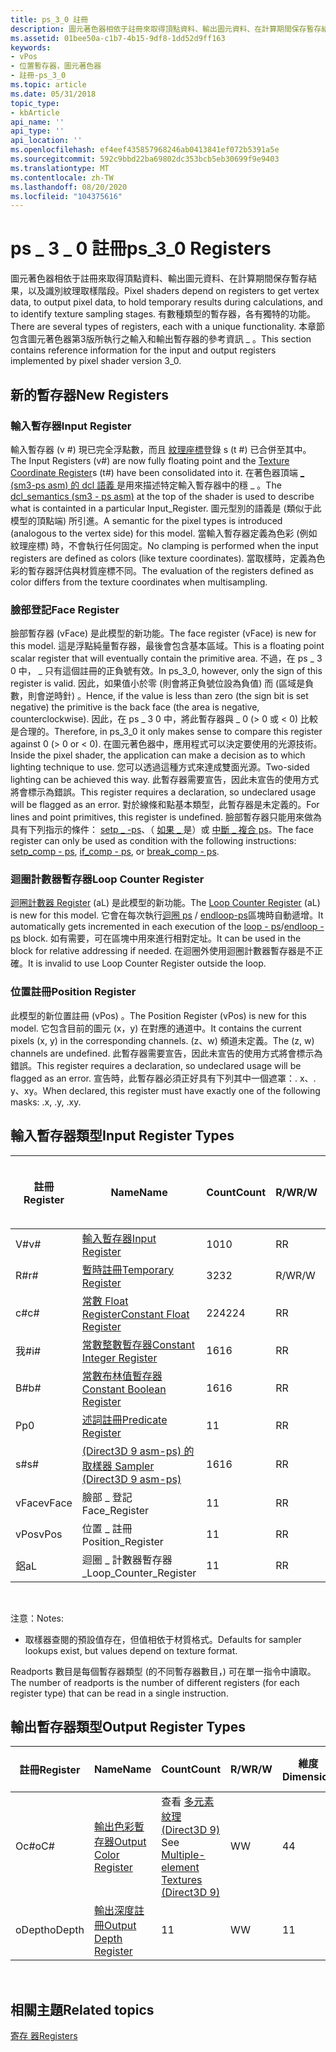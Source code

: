 ```yaml
---
title: ps_3_0 註冊
description: 圖元著色器相依于註冊來取得頂點資料、輸出圖元資料、在計算期間保存暫存結果，以及識別紋理取樣階段。
ms.assetid: 01bee50a-c1b7-4b15-9df8-1dd52d9ff163
keywords:
- vPos
- 位置暫存器，圖元著色器
- 註冊-ps_3_0
ms.topic: article
ms.date: 05/31/2018
topic_type:
- kbArticle
api_name: ''
api_type: ''
api_location: ''
ms.openlocfilehash: ef4eef435857968246ab0413841ef072b5391a5e
ms.sourcegitcommit: 592c9bbd22ba69802dc353bcb5eb30699f9e9403
ms.translationtype: MT
ms.contentlocale: zh-TW
ms.lasthandoff: 08/20/2020
ms.locfileid: "104375616"
---
```

# <a name="ps_3_0-registers"></a><span data-ttu-id="fdb1a-106">ps \_ 3 \_ 0 註冊</span><span class="sxs-lookup"><span data-stu-id="fdb1a-106">ps\_3\_0 Registers</span></span>

<span data-ttu-id="fdb1a-107">圖元著色器相依于註冊來取得頂點資料、輸出圖元資料、在計算期間保存暫存結果，以及識別紋理取樣階段。</span><span class="sxs-lookup"><span data-stu-id="fdb1a-107">Pixel shaders depend on registers to get vertex data, to output pixel data, to hold temporary results during calculations, and to identify texture sampling stages.</span></span> <span data-ttu-id="fdb1a-108">有數種類型的暫存器，各有獨特的功能。</span><span class="sxs-lookup"><span data-stu-id="fdb1a-108">There are several types of registers, each with a unique functionality.</span></span> <span data-ttu-id="fdb1a-109">本章節包含圖元著色器第3版所執行之輸入和輸出暫存器的參考資訊 \_ 。</span><span class="sxs-lookup"><span data-stu-id="fdb1a-109">This section contains reference information for the input and output registers implemented by pixel shader version 3\_0.</span></span>

## <a name="new-registers"></a><span data-ttu-id="fdb1a-110">新的暫存器</span><span class="sxs-lookup"><span data-stu-id="fdb1a-110">New Registers</span></span>

### <a name="input-register"></a><span data-ttu-id="fdb1a-111">輸入暫存器</span><span class="sxs-lookup"><span data-stu-id="fdb1a-111">Input Register</span></span>

<span data-ttu-id="fdb1a-112">輸入暫存器 (v \#) 現已完全浮點數，而且 [紋理座標](dx9-graphics-reference-asm-ps-registers-texture-coordinate.md)登錄 s (t \#) 已合併至其中。</span><span class="sxs-lookup"><span data-stu-id="fdb1a-112">The Input Registers (v\#) are now fully floating point and the [Texture Coordinate Register](dx9-graphics-reference-asm-ps-registers-texture-coordinate.md)s (t\#) have been consolidated into it.</span></span> <span data-ttu-id="fdb1a-113">在著色器頂端 [ \_ (sm3-ps asm) 的 dcl 語義 ](dcl-usage---ps.md) 是用來描述特定輸入暫存器中的穩 \_ 。</span><span class="sxs-lookup"><span data-stu-id="fdb1a-113">The [dcl\_semantics (sm3 - ps asm)](dcl-usage---ps.md) at the top of the shader is used to describe what is containted in a particular Input\_Register.</span></span> <span data-ttu-id="fdb1a-114">圖元型別的語義是 (類似于此模型的頂點端) 所引進。</span><span class="sxs-lookup"><span data-stu-id="fdb1a-114">A semantic for the pixel types is introduced (analogous to the vertex side) for this model.</span></span> <span data-ttu-id="fdb1a-115">當輸入暫存器定義為色彩 (例如紋理座標) 時，不會執行任何固定。</span><span class="sxs-lookup"><span data-stu-id="fdb1a-115">No clamping is performed when the input registers are defined as colors (like texture coordinates).</span></span> <span data-ttu-id="fdb1a-116">當取樣時，定義為色彩的暫存器評估與材質座標不同。</span><span class="sxs-lookup"><span data-stu-id="fdb1a-116">The evaluation of the registers defined as color differs from the texture coordinates when multisampling.</span></span>

### <a name="face-register"></a><span data-ttu-id="fdb1a-117">臉部登記</span><span class="sxs-lookup"><span data-stu-id="fdb1a-117">Face Register</span></span>

<span data-ttu-id="fdb1a-118">臉部暫存器 (vFace) 是此模型的新功能。</span><span class="sxs-lookup"><span data-stu-id="fdb1a-118">The face register (vFace) is new for this model.</span></span> <span data-ttu-id="fdb1a-119">這是浮點純量暫存器，最後會包含基本區域。</span><span class="sxs-lookup"><span data-stu-id="fdb1a-119">This is a floating point scalar register that will eventually contain the primitive area.</span></span> <span data-ttu-id="fdb1a-120">不過，在 ps \_ 3 0 中， \_ 只有這個註冊的正負號有效。</span><span class="sxs-lookup"><span data-stu-id="fdb1a-120">In ps\_3\_0, however, only the sign of this register is valid.</span></span> <span data-ttu-id="fdb1a-121">因此，如果值小於零 (則會將正負號位設為負值) 而 (區域是負數，則會逆時針) 。</span><span class="sxs-lookup"><span data-stu-id="fdb1a-121">Hence, if the value is less than zero (the sign bit is set negative) the primitive is the back face (the area is negative, counterclockwise).</span></span> <span data-ttu-id="fdb1a-122">因此，在 ps \_ 3 0 中，將此暫存器與 \_ 0 (> 0 或 < 0) 比較是合理的。</span><span class="sxs-lookup"><span data-stu-id="fdb1a-122">Therefore, in ps\_3\_0 it only makes sense to compare this register against 0 (> 0 or < 0).</span></span> <span data-ttu-id="fdb1a-123">在圖元著色器中，應用程式可以決定要使用的光源技術。</span><span class="sxs-lookup"><span data-stu-id="fdb1a-123">Inside the pixel shader, the application can make a decision as to which lighting technique to use.</span></span> <span data-ttu-id="fdb1a-124">您可以透過這種方式來達成雙面光源。</span><span class="sxs-lookup"><span data-stu-id="fdb1a-124">Two-sided lighting can be achieved this way.</span></span> <span data-ttu-id="fdb1a-125">此暫存器需要宣告，因此未宣告的使用方式將會標示為錯誤。</span><span class="sxs-lookup"><span data-stu-id="fdb1a-125">This register requires a declaration, so undeclared usage will be flagged as an error.</span></span> <span data-ttu-id="fdb1a-126">對於線條和點基本類型，此暫存器是未定義的。</span><span class="sxs-lookup"><span data-stu-id="fdb1a-126">For lines and point primitives, this register is undefined.</span></span> <span data-ttu-id="fdb1a-127">臉部暫存器只能用來做為具有下列指示的條件： [setp \_ -ps](setp-comp---ps.md)、（ [如果 \_ ](if-comp---ps.md)是）或 [中斷 \_ 複合 ps](break-comp---ps.md)。</span><span class="sxs-lookup"><span data-stu-id="fdb1a-127">The face register can only be used as condition with the following instructions: [setp\_comp - ps](setp-comp---ps.md), [if\_comp - ps](if-comp---ps.md), or [break\_comp - ps](break-comp---ps.md).</span></span>

### <a name="loop-counter-register"></a><span data-ttu-id="fdb1a-128">迴圈計數器暫存器</span><span class="sxs-lookup"><span data-stu-id="fdb1a-128">Loop Counter Register</span></span>

<span data-ttu-id="fdb1a-129">[迴圈計數器 Register](dx9-graphics-reference-asm-ps-registers-loop-counter.md) (aL) 是此模型的新功能。</span><span class="sxs-lookup"><span data-stu-id="fdb1a-129">The [Loop Counter Register](dx9-graphics-reference-asm-ps-registers-loop-counter.md) (aL) is new for this model.</span></span> <span data-ttu-id="fdb1a-130">它會在每次執行[迴圈 ps](loop---ps.md) / [endloop-ps](endloop---ps.md)區塊時自動遞增。</span><span class="sxs-lookup"><span data-stu-id="fdb1a-130">It automatically gets incremented in each execution of the [loop - ps](loop---ps.md)/[endloop - ps](endloop---ps.md) block.</span></span> <span data-ttu-id="fdb1a-131">如有需要，可在區塊中用來進行相對定址。</span><span class="sxs-lookup"><span data-stu-id="fdb1a-131">It can be used in the block for relative addressing if needed.</span></span> <span data-ttu-id="fdb1a-132">在迴圈外使用迴圈計數器暫存器是不正確。</span><span class="sxs-lookup"><span data-stu-id="fdb1a-132">It is invalid to use Loop Counter Register outside the loop.</span></span>

### <a name="position-register"></a><span data-ttu-id="fdb1a-133">位置註冊</span><span class="sxs-lookup"><span data-stu-id="fdb1a-133">Position Register</span></span>

<span data-ttu-id="fdb1a-134">此模型的新位置註冊 (vPos) 。</span><span class="sxs-lookup"><span data-stu-id="fdb1a-134">The Position Register (vPos) is new for this model.</span></span> <span data-ttu-id="fdb1a-135">它包含目前的圖元 (x，y) 在對應的通道中。</span><span class="sxs-lookup"><span data-stu-id="fdb1a-135">It contains the current pixels (x, y) in the corresponding channels.</span></span> <span data-ttu-id="fdb1a-136"> (z、w) 頻道未定義。</span><span class="sxs-lookup"><span data-stu-id="fdb1a-136">The (z, w) channels are undefined.</span></span> <span data-ttu-id="fdb1a-137">此暫存器需要宣告，因此未宣告的使用方式將會標示為錯誤。</span><span class="sxs-lookup"><span data-stu-id="fdb1a-137">This register requires a declaration, so undeclared usage will be flagged as an error.</span></span> <span data-ttu-id="fdb1a-138">宣告時，此暫存器必須正好具有下列其中一個遮罩：. x、. y、xy。</span><span class="sxs-lookup"><span data-stu-id="fdb1a-138">When declared, this register must have exactly one of the following masks: .x, .y, .xy.</span></span>

## <a name="input-register-types"></a><span data-ttu-id="fdb1a-139">輸入暫存器類型</span><span class="sxs-lookup"><span data-stu-id="fdb1a-139">Input Register Types</span></span>



| <span data-ttu-id="fdb1a-140">註冊</span><span class="sxs-lookup"><span data-stu-id="fdb1a-140">Register</span></span> | <span data-ttu-id="fdb1a-141">Name</span><span class="sxs-lookup"><span data-stu-id="fdb1a-141">Name</span></span>                                                                                      | <span data-ttu-id="fdb1a-142">Count</span><span class="sxs-lookup"><span data-stu-id="fdb1a-142">Count</span></span> | <span data-ttu-id="fdb1a-143">R/W</span><span class="sxs-lookup"><span data-stu-id="fdb1a-143">R/W</span></span> | <span data-ttu-id="fdb1a-144">\# 讀取埠</span><span class="sxs-lookup"><span data-stu-id="fdb1a-144">\# Read ports</span></span> | <span data-ttu-id="fdb1a-145">\# 讀取/inst</span><span class="sxs-lookup"><span data-stu-id="fdb1a-145">\# Reads/inst</span></span> | <span data-ttu-id="fdb1a-146">維度</span><span class="sxs-lookup"><span data-stu-id="fdb1a-146">Dimension</span></span> | <span data-ttu-id="fdb1a-147">RelAddr</span><span class="sxs-lookup"><span data-stu-id="fdb1a-147">RelAddr</span></span> | <span data-ttu-id="fdb1a-148">Defaults</span><span class="sxs-lookup"><span data-stu-id="fdb1a-148">Defaults</span></span>   | <span data-ttu-id="fdb1a-149">需要 DCL</span><span class="sxs-lookup"><span data-stu-id="fdb1a-149">Requires DCL</span></span> |
|----------|-------------------------------------------------------------------------------------------|-------|-----|---------------|---------------|-----------|---------|------------|--------------|
| <span data-ttu-id="fdb1a-150">V\#</span><span class="sxs-lookup"><span data-stu-id="fdb1a-150">v\#</span></span>      | [<span data-ttu-id="fdb1a-151">輸入暫存器</span><span class="sxs-lookup"><span data-stu-id="fdb1a-151">Input Register</span></span>](dx9-graphics-reference-asm-ps-registers-input-color.md)                 | <span data-ttu-id="fdb1a-152">10</span><span class="sxs-lookup"><span data-stu-id="fdb1a-152">10</span></span>    | <span data-ttu-id="fdb1a-153">R</span><span class="sxs-lookup"><span data-stu-id="fdb1a-153">R</span></span>   | <span data-ttu-id="fdb1a-154">1</span><span class="sxs-lookup"><span data-stu-id="fdb1a-154">1</span></span>             | <span data-ttu-id="fdb1a-155">無限制</span><span class="sxs-lookup"><span data-stu-id="fdb1a-155">Unlimited</span></span>     | <span data-ttu-id="fdb1a-156">4</span><span class="sxs-lookup"><span data-stu-id="fdb1a-156">4</span></span>         | <span data-ttu-id="fdb1a-157">鋁</span><span class="sxs-lookup"><span data-stu-id="fdb1a-157">aL</span></span>      | <span data-ttu-id="fdb1a-158">無</span><span class="sxs-lookup"><span data-stu-id="fdb1a-158">None</span></span>       | <span data-ttu-id="fdb1a-159">Yes</span><span class="sxs-lookup"><span data-stu-id="fdb1a-159">Yes</span></span>          |
| <span data-ttu-id="fdb1a-160">R\#</span><span class="sxs-lookup"><span data-stu-id="fdb1a-160">r\#</span></span>      | [<span data-ttu-id="fdb1a-161">暫時註冊</span><span class="sxs-lookup"><span data-stu-id="fdb1a-161">Temporary Register</span></span>](dx9-graphics-reference-asm-ps-registers-temporary.md)               | <span data-ttu-id="fdb1a-162">32</span><span class="sxs-lookup"><span data-stu-id="fdb1a-162">32</span></span>    | <span data-ttu-id="fdb1a-163">R/W</span><span class="sxs-lookup"><span data-stu-id="fdb1a-163">R/W</span></span> | <span data-ttu-id="fdb1a-164">3</span><span class="sxs-lookup"><span data-stu-id="fdb1a-164">3</span></span>             | <span data-ttu-id="fdb1a-165">無限制</span><span class="sxs-lookup"><span data-stu-id="fdb1a-165">Unlimited</span></span>     | <span data-ttu-id="fdb1a-166">4</span><span class="sxs-lookup"><span data-stu-id="fdb1a-166">4</span></span>         | <span data-ttu-id="fdb1a-167">否</span><span class="sxs-lookup"><span data-stu-id="fdb1a-167">No</span></span>      | <span data-ttu-id="fdb1a-168">None</span><span class="sxs-lookup"><span data-stu-id="fdb1a-168">None</span></span>       | <span data-ttu-id="fdb1a-169">No</span><span class="sxs-lookup"><span data-stu-id="fdb1a-169">No</span></span>           |
| <span data-ttu-id="fdb1a-170">c\#</span><span class="sxs-lookup"><span data-stu-id="fdb1a-170">c\#</span></span>      | [<span data-ttu-id="fdb1a-171">常數 Float Register</span><span class="sxs-lookup"><span data-stu-id="fdb1a-171">Constant Float Register</span></span>](dx9-graphics-reference-asm-ps-registers-constant-float.md)     | <span data-ttu-id="fdb1a-172">224</span><span class="sxs-lookup"><span data-stu-id="fdb1a-172">224</span></span>   | <span data-ttu-id="fdb1a-173">R</span><span class="sxs-lookup"><span data-stu-id="fdb1a-173">R</span></span>   | <span data-ttu-id="fdb1a-174">1</span><span class="sxs-lookup"><span data-stu-id="fdb1a-174">1</span></span>             | <span data-ttu-id="fdb1a-175">無限制</span><span class="sxs-lookup"><span data-stu-id="fdb1a-175">Unlimited</span></span>     | <span data-ttu-id="fdb1a-176">4</span><span class="sxs-lookup"><span data-stu-id="fdb1a-176">4</span></span>         | <span data-ttu-id="fdb1a-177">否</span><span class="sxs-lookup"><span data-stu-id="fdb1a-177">No</span></span>      | <span data-ttu-id="fdb1a-178">0000</span><span class="sxs-lookup"><span data-stu-id="fdb1a-178">0000</span></span>       | <span data-ttu-id="fdb1a-179">No</span><span class="sxs-lookup"><span data-stu-id="fdb1a-179">No</span></span>           |
| <span data-ttu-id="fdb1a-180">我\#</span><span class="sxs-lookup"><span data-stu-id="fdb1a-180">i\#</span></span>      | [<span data-ttu-id="fdb1a-181">常數整數暫存器</span><span class="sxs-lookup"><span data-stu-id="fdb1a-181">Constant Integer Register</span></span>](dx9-graphics-reference-asm-ps-registers-constant-integer.md) | <span data-ttu-id="fdb1a-182">16</span><span class="sxs-lookup"><span data-stu-id="fdb1a-182">16</span></span>    | <span data-ttu-id="fdb1a-183">R</span><span class="sxs-lookup"><span data-stu-id="fdb1a-183">R</span></span>   | <span data-ttu-id="fdb1a-184">1</span><span class="sxs-lookup"><span data-stu-id="fdb1a-184">1</span></span>             | <span data-ttu-id="fdb1a-185">1</span><span class="sxs-lookup"><span data-stu-id="fdb1a-185">1</span></span>             | <span data-ttu-id="fdb1a-186">4</span><span class="sxs-lookup"><span data-stu-id="fdb1a-186">4</span></span>         | <span data-ttu-id="fdb1a-187">否</span><span class="sxs-lookup"><span data-stu-id="fdb1a-187">No</span></span>      | <span data-ttu-id="fdb1a-188">0000</span><span class="sxs-lookup"><span data-stu-id="fdb1a-188">0000</span></span>       | <span data-ttu-id="fdb1a-189">No</span><span class="sxs-lookup"><span data-stu-id="fdb1a-189">No</span></span>           |
| <span data-ttu-id="fdb1a-190">B\#</span><span class="sxs-lookup"><span data-stu-id="fdb1a-190">b\#</span></span>      | [<span data-ttu-id="fdb1a-191">常數布林值暫存器</span><span class="sxs-lookup"><span data-stu-id="fdb1a-191">Constant Boolean Register</span></span>](dx9-graphics-reference-asm-ps-registers-constant-boolean.md) | <span data-ttu-id="fdb1a-192">16</span><span class="sxs-lookup"><span data-stu-id="fdb1a-192">16</span></span>    | <span data-ttu-id="fdb1a-193">R</span><span class="sxs-lookup"><span data-stu-id="fdb1a-193">R</span></span>   | <span data-ttu-id="fdb1a-194">1</span><span class="sxs-lookup"><span data-stu-id="fdb1a-194">1</span></span>             | <span data-ttu-id="fdb1a-195">1</span><span class="sxs-lookup"><span data-stu-id="fdb1a-195">1</span></span>             | <span data-ttu-id="fdb1a-196">1</span><span class="sxs-lookup"><span data-stu-id="fdb1a-196">1</span></span>         | <span data-ttu-id="fdb1a-197">否</span><span class="sxs-lookup"><span data-stu-id="fdb1a-197">No</span></span>      | <span data-ttu-id="fdb1a-198">FALSE</span><span class="sxs-lookup"><span data-stu-id="fdb1a-198">FALSE</span></span>      | <span data-ttu-id="fdb1a-199">No</span><span class="sxs-lookup"><span data-stu-id="fdb1a-199">No</span></span>           |
| <span data-ttu-id="fdb1a-200">P</span><span class="sxs-lookup"><span data-stu-id="fdb1a-200">p0</span></span>       | [<span data-ttu-id="fdb1a-201">述詞註冊</span><span class="sxs-lookup"><span data-stu-id="fdb1a-201">Predicate Register</span></span>](dx9-graphics-reference-asm-ps-registers-predicate.md)               | <span data-ttu-id="fdb1a-202">1</span><span class="sxs-lookup"><span data-stu-id="fdb1a-202">1</span></span>     | <span data-ttu-id="fdb1a-203">R</span><span class="sxs-lookup"><span data-stu-id="fdb1a-203">R</span></span>   | <span data-ttu-id="fdb1a-204">1</span><span class="sxs-lookup"><span data-stu-id="fdb1a-204">1</span></span>             | <span data-ttu-id="fdb1a-205">1</span><span class="sxs-lookup"><span data-stu-id="fdb1a-205">1</span></span>             | <span data-ttu-id="fdb1a-206">1</span><span class="sxs-lookup"><span data-stu-id="fdb1a-206">1</span></span>         | <span data-ttu-id="fdb1a-207">否</span><span class="sxs-lookup"><span data-stu-id="fdb1a-207">No</span></span>      | <span data-ttu-id="fdb1a-208">None</span><span class="sxs-lookup"><span data-stu-id="fdb1a-208">None</span></span>       | <span data-ttu-id="fdb1a-209">No</span><span class="sxs-lookup"><span data-stu-id="fdb1a-209">No</span></span>           |
| <span data-ttu-id="fdb1a-210">s\#</span><span class="sxs-lookup"><span data-stu-id="fdb1a-210">s\#</span></span>      | [<span data-ttu-id="fdb1a-211"> (Direct3D 9 asm-ps) 的取樣器 </span><span class="sxs-lookup"><span data-stu-id="fdb1a-211">Sampler (Direct3D 9 asm-ps)</span></span>](dx9-graphics-reference-asm-ps-registers-sampler.md)        | <span data-ttu-id="fdb1a-212">16</span><span class="sxs-lookup"><span data-stu-id="fdb1a-212">16</span></span>    | <span data-ttu-id="fdb1a-213">R</span><span class="sxs-lookup"><span data-stu-id="fdb1a-213">R</span></span>   | <span data-ttu-id="fdb1a-214">1</span><span class="sxs-lookup"><span data-stu-id="fdb1a-214">1</span></span>             | <span data-ttu-id="fdb1a-215">1</span><span class="sxs-lookup"><span data-stu-id="fdb1a-215">1</span></span>             | <span data-ttu-id="fdb1a-216">4</span><span class="sxs-lookup"><span data-stu-id="fdb1a-216">4</span></span>         | <span data-ttu-id="fdb1a-217">否</span><span class="sxs-lookup"><span data-stu-id="fdb1a-217">No</span></span>      | <span data-ttu-id="fdb1a-218">請參閱附注1</span><span class="sxs-lookup"><span data-stu-id="fdb1a-218">See note 1</span></span> | <span data-ttu-id="fdb1a-219">Yes</span><span class="sxs-lookup"><span data-stu-id="fdb1a-219">Yes</span></span>          |
| <span data-ttu-id="fdb1a-220">vFace</span><span class="sxs-lookup"><span data-stu-id="fdb1a-220">vFace</span></span>    | <span data-ttu-id="fdb1a-221">臉部 \_ 登記</span><span class="sxs-lookup"><span data-stu-id="fdb1a-221">Face\_Register</span></span>                                                                            | <span data-ttu-id="fdb1a-222">1</span><span class="sxs-lookup"><span data-stu-id="fdb1a-222">1</span></span>     | <span data-ttu-id="fdb1a-223">R</span><span class="sxs-lookup"><span data-stu-id="fdb1a-223">R</span></span>   | <span data-ttu-id="fdb1a-224">1</span><span class="sxs-lookup"><span data-stu-id="fdb1a-224">1</span></span>             | <span data-ttu-id="fdb1a-225">無限制</span><span class="sxs-lookup"><span data-stu-id="fdb1a-225">Unlimited</span></span>     | <span data-ttu-id="fdb1a-226">1</span><span class="sxs-lookup"><span data-stu-id="fdb1a-226">1</span></span>         | <span data-ttu-id="fdb1a-227">否</span><span class="sxs-lookup"><span data-stu-id="fdb1a-227">No</span></span>      | <span data-ttu-id="fdb1a-228">None</span><span class="sxs-lookup"><span data-stu-id="fdb1a-228">None</span></span>       | <span data-ttu-id="fdb1a-229">Yes</span><span class="sxs-lookup"><span data-stu-id="fdb1a-229">Yes</span></span>          |
| <span data-ttu-id="fdb1a-230">vPos</span><span class="sxs-lookup"><span data-stu-id="fdb1a-230">vPos</span></span>     | <span data-ttu-id="fdb1a-231">位置 \_ 註冊</span><span class="sxs-lookup"><span data-stu-id="fdb1a-231">Position\_Register</span></span>                                                                        | <span data-ttu-id="fdb1a-232">1</span><span class="sxs-lookup"><span data-stu-id="fdb1a-232">1</span></span>     | <span data-ttu-id="fdb1a-233">R</span><span class="sxs-lookup"><span data-stu-id="fdb1a-233">R</span></span>   | <span data-ttu-id="fdb1a-234">1</span><span class="sxs-lookup"><span data-stu-id="fdb1a-234">1</span></span>             | <span data-ttu-id="fdb1a-235">無限制</span><span class="sxs-lookup"><span data-stu-id="fdb1a-235">Unlimited</span></span>     | <span data-ttu-id="fdb1a-236">4</span><span class="sxs-lookup"><span data-stu-id="fdb1a-236">4</span></span>         | <span data-ttu-id="fdb1a-237">否</span><span class="sxs-lookup"><span data-stu-id="fdb1a-237">No</span></span>      | <span data-ttu-id="fdb1a-238">None</span><span class="sxs-lookup"><span data-stu-id="fdb1a-238">None</span></span>       | <span data-ttu-id="fdb1a-239">Yes</span><span class="sxs-lookup"><span data-stu-id="fdb1a-239">Yes</span></span>          |
| <span data-ttu-id="fdb1a-240">鋁</span><span class="sxs-lookup"><span data-stu-id="fdb1a-240">aL</span></span>       | <span data-ttu-id="fdb1a-241">迴圈 \_ 計數器暫存器 \_</span><span class="sxs-lookup"><span data-stu-id="fdb1a-241">Loop\_Counter\_Register</span></span>                                                                   | <span data-ttu-id="fdb1a-242">1</span><span class="sxs-lookup"><span data-stu-id="fdb1a-242">1</span></span>     | <span data-ttu-id="fdb1a-243">R</span><span class="sxs-lookup"><span data-stu-id="fdb1a-243">R</span></span>   | <span data-ttu-id="fdb1a-244">1</span><span class="sxs-lookup"><span data-stu-id="fdb1a-244">1</span></span>             | <span data-ttu-id="fdb1a-245">無限制</span><span class="sxs-lookup"><span data-stu-id="fdb1a-245">Unlimited</span></span>     | <span data-ttu-id="fdb1a-246">1</span><span class="sxs-lookup"><span data-stu-id="fdb1a-246">1</span></span>         | <span data-ttu-id="fdb1a-247">n/a</span><span class="sxs-lookup"><span data-stu-id="fdb1a-247">n/a</span></span>     | <span data-ttu-id="fdb1a-248">無</span><span class="sxs-lookup"><span data-stu-id="fdb1a-248">None</span></span>       | <span data-ttu-id="fdb1a-249">No</span><span class="sxs-lookup"><span data-stu-id="fdb1a-249">No</span></span>           |



 

<span data-ttu-id="fdb1a-250">注意：</span><span class="sxs-lookup"><span data-stu-id="fdb1a-250">Notes:</span></span>

-   <span data-ttu-id="fdb1a-251">取樣器查閱的預設值存在，但值相依于材質格式。</span><span class="sxs-lookup"><span data-stu-id="fdb1a-251">Defaults for sampler lookups exist, but values depend on texture format.</span></span>

<span data-ttu-id="fdb1a-252">Readports 數目是每個暫存器類型 (的不同暫存器數目，) 可在單一指令中讀取。</span><span class="sxs-lookup"><span data-stu-id="fdb1a-252">The number of readports is the number of different registers (for each register type) that can be read in a single instruction.</span></span>

## <a name="output-register-types"></a><span data-ttu-id="fdb1a-253">輸出暫存器類型</span><span class="sxs-lookup"><span data-stu-id="fdb1a-253">Output Register Types</span></span>



| <span data-ttu-id="fdb1a-254">註冊</span><span class="sxs-lookup"><span data-stu-id="fdb1a-254">Register</span></span> | <span data-ttu-id="fdb1a-255">Name</span><span class="sxs-lookup"><span data-stu-id="fdb1a-255">Name</span></span>                                                                              | <span data-ttu-id="fdb1a-256">Count</span><span class="sxs-lookup"><span data-stu-id="fdb1a-256">Count</span></span>                                                                             | <span data-ttu-id="fdb1a-257">R/W</span><span class="sxs-lookup"><span data-stu-id="fdb1a-257">R/W</span></span> | <span data-ttu-id="fdb1a-258">維度</span><span class="sxs-lookup"><span data-stu-id="fdb1a-258">Dimension</span></span> | <span data-ttu-id="fdb1a-259">RelAddr</span><span class="sxs-lookup"><span data-stu-id="fdb1a-259">RelAddr</span></span> | <span data-ttu-id="fdb1a-260">Defaults</span><span class="sxs-lookup"><span data-stu-id="fdb1a-260">Defaults</span></span> | <span data-ttu-id="fdb1a-261">需要 DCL</span><span class="sxs-lookup"><span data-stu-id="fdb1a-261">Requires DCL</span></span> |
|----------|-----------------------------------------------------------------------------------|-----------------------------------------------------------------------------------|-----|-----------|---------|----------|--------------|
| <span data-ttu-id="fdb1a-262">Oc#</span><span class="sxs-lookup"><span data-stu-id="fdb1a-262">oC#</span></span>     | [<span data-ttu-id="fdb1a-263">輸出色彩暫存器</span><span class="sxs-lookup"><span data-stu-id="fdb1a-263">Output Color Register</span></span>](dx9-graphics-reference-asm-ps-registers-output-color.md) | <span data-ttu-id="fdb1a-264">查看 [多元素紋理 (Direct3D 9) ](/windows/desktop/direct3d9/multiple-element-textures)</span><span class="sxs-lookup"><span data-stu-id="fdb1a-264">See [Multiple-element Textures (Direct3D 9)](/windows/desktop/direct3d9/multiple-element-textures)</span></span> | <span data-ttu-id="fdb1a-265">W</span><span class="sxs-lookup"><span data-stu-id="fdb1a-265">W</span></span>   | <span data-ttu-id="fdb1a-266">4</span><span class="sxs-lookup"><span data-stu-id="fdb1a-266">4</span></span>         | <span data-ttu-id="fdb1a-267">否</span><span class="sxs-lookup"><span data-stu-id="fdb1a-267">No</span></span>      | <span data-ttu-id="fdb1a-268">None</span><span class="sxs-lookup"><span data-stu-id="fdb1a-268">None</span></span>     | <span data-ttu-id="fdb1a-269">No</span><span class="sxs-lookup"><span data-stu-id="fdb1a-269">No</span></span>           |
| <span data-ttu-id="fdb1a-270">oDepth</span><span class="sxs-lookup"><span data-stu-id="fdb1a-270">oDepth</span></span>   | [<span data-ttu-id="fdb1a-271">輸出深度註冊</span><span class="sxs-lookup"><span data-stu-id="fdb1a-271">Output Depth Register</span></span>](dx9-graphics-reference-asm-ps-registers-output-depth.md) | <span data-ttu-id="fdb1a-272">1</span><span class="sxs-lookup"><span data-stu-id="fdb1a-272">1</span></span>                                                                                 | <span data-ttu-id="fdb1a-273">W</span><span class="sxs-lookup"><span data-stu-id="fdb1a-273">W</span></span>   | <span data-ttu-id="fdb1a-274">1</span><span class="sxs-lookup"><span data-stu-id="fdb1a-274">1</span></span>         | <span data-ttu-id="fdb1a-275">否</span><span class="sxs-lookup"><span data-stu-id="fdb1a-275">No</span></span>      | <span data-ttu-id="fdb1a-276">None</span><span class="sxs-lookup"><span data-stu-id="fdb1a-276">None</span></span>     | <span data-ttu-id="fdb1a-277">No</span><span class="sxs-lookup"><span data-stu-id="fdb1a-277">No</span></span>           |



 

## <a name="related-topics"></a><span data-ttu-id="fdb1a-278">相關主題</span><span class="sxs-lookup"><span data-stu-id="fdb1a-278">Related topics</span></span>

<dl> <dt>

[<span data-ttu-id="fdb1a-279">寄存 器</span><span class="sxs-lookup"><span data-stu-id="fdb1a-279">Registers</span></span>](dx9-graphics-reference-asm-ps-registers.md)
</dt> </dl>

 

 